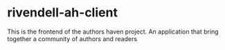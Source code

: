 # rivendell-ah-client

This is the frontend of the authors haven project. An application that bring together a community of authors and readers
